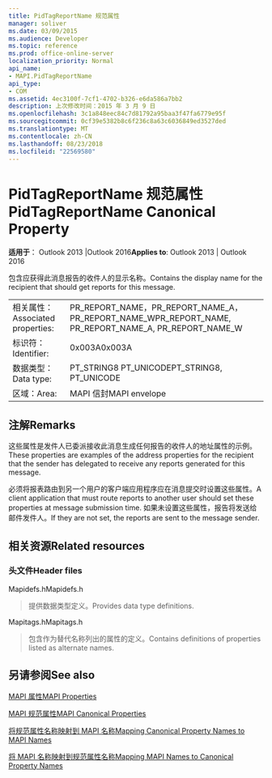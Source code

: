 ```yaml
---
title: PidTagReportName 规范属性
manager: soliver
ms.date: 03/09/2015
ms.audience: Developer
ms.topic: reference
ms.prod: office-online-server
localization_priority: Normal
api_name:
- MAPI.PidTagReportName
api_type:
- COM
ms.assetid: 4ec3100f-7cf1-4702-b326-e6da586a7bb2
description: 上次修改时间：2015 年 3 月 9 日
ms.openlocfilehash: 3c1a848eec84c7d81792a95baa3f47fa6779e95f
ms.sourcegitcommit: 0cf39e5382b8c6f236c8a63c6036849ed3527ded
ms.translationtype: MT
ms.contentlocale: zh-CN
ms.lasthandoff: 08/23/2018
ms.locfileid: "22569580"
---
```

# <a name="pidtagreportname-canonical-property"></a><span data-ttu-id="2c90e-103">PidTagReportName 规范属性</span><span class="sxs-lookup"><span data-stu-id="2c90e-103">PidTagReportName Canonical Property</span></span>

  
  
<span data-ttu-id="2c90e-104">**适用于**： Outlook 2013 |Outlook 2016</span><span class="sxs-lookup"><span data-stu-id="2c90e-104">**Applies to**: Outlook 2013 | Outlook 2016</span></span> 
  
<span data-ttu-id="2c90e-105">包含应获得此消息报告的收件人的显示名称。</span><span class="sxs-lookup"><span data-stu-id="2c90e-105">Contains the display name for the recipient that should get reports for this message.</span></span>
  
|||
|:-----|:-----|
|<span data-ttu-id="2c90e-106">相关属性：</span><span class="sxs-lookup"><span data-stu-id="2c90e-106">Associated properties:</span></span>  <br/> |<span data-ttu-id="2c90e-107">PR_REPORT_NAME，PR_REPORT_NAME_A，PR_REPORT_NAME_W</span><span class="sxs-lookup"><span data-stu-id="2c90e-107">PR_REPORT_NAME, PR_REPORT_NAME_A, PR_REPORT_NAME_W</span></span>  <br/> |
|<span data-ttu-id="2c90e-108">标识符：</span><span class="sxs-lookup"><span data-stu-id="2c90e-108">Identifier:</span></span>  <br/> |<span data-ttu-id="2c90e-109">0x003A</span><span class="sxs-lookup"><span data-stu-id="2c90e-109">0x003A</span></span>  <br/> |
|<span data-ttu-id="2c90e-110">数据类型：</span><span class="sxs-lookup"><span data-stu-id="2c90e-110">Data type:</span></span>  <br/> |<span data-ttu-id="2c90e-111">PT_STRING8 PT_UNICODE</span><span class="sxs-lookup"><span data-stu-id="2c90e-111">PT_STRING8, PT_UNICODE</span></span>  <br/> |
|<span data-ttu-id="2c90e-112">区域：</span><span class="sxs-lookup"><span data-stu-id="2c90e-112">Area:</span></span>  <br/> |<span data-ttu-id="2c90e-113">MAPI 信封</span><span class="sxs-lookup"><span data-stu-id="2c90e-113">MAPI envelope</span></span>  <br/> |
   
## <a name="remarks"></a><span data-ttu-id="2c90e-114">注解</span><span class="sxs-lookup"><span data-stu-id="2c90e-114">Remarks</span></span>

<span data-ttu-id="2c90e-115">这些属性是发件人已委派接收此消息生成任何报告的收件人的地址属性的示例。</span><span class="sxs-lookup"><span data-stu-id="2c90e-115">These properties are examples of the address properties for the recipient that the sender has delegated to receive any reports generated for this message.</span></span>
  
<span data-ttu-id="2c90e-116">必须将报表路由到另一个用户的客户端应用程序应在消息提交时设置这些属性。</span><span class="sxs-lookup"><span data-stu-id="2c90e-116">A client application that must route reports to another user should set these properties at message submission time.</span></span> <span data-ttu-id="2c90e-117">如果未设置这些属性，报告将发送给邮件发件人。</span><span class="sxs-lookup"><span data-stu-id="2c90e-117">If they are not set, the reports are sent to the message sender.</span></span>
  
## <a name="related-resources"></a><span data-ttu-id="2c90e-118">相关资源</span><span class="sxs-lookup"><span data-stu-id="2c90e-118">Related resources</span></span>

### <a name="header-files"></a><span data-ttu-id="2c90e-119">头文件</span><span class="sxs-lookup"><span data-stu-id="2c90e-119">Header files</span></span>

<span data-ttu-id="2c90e-120">Mapidefs.h</span><span class="sxs-lookup"><span data-stu-id="2c90e-120">Mapidefs.h</span></span>
  
> <span data-ttu-id="2c90e-121">提供数据类型定义。</span><span class="sxs-lookup"><span data-stu-id="2c90e-121">Provides data type definitions.</span></span>
    
<span data-ttu-id="2c90e-122">Mapitags.h</span><span class="sxs-lookup"><span data-stu-id="2c90e-122">Mapitags.h</span></span>
  
> <span data-ttu-id="2c90e-123">包含作为替代名称列出的属性的定义。</span><span class="sxs-lookup"><span data-stu-id="2c90e-123">Contains definitions of properties listed as alternate names.</span></span>
    
## <a name="see-also"></a><span data-ttu-id="2c90e-124">另请参阅</span><span class="sxs-lookup"><span data-stu-id="2c90e-124">See also</span></span>



[<span data-ttu-id="2c90e-125">MAPI 属性</span><span class="sxs-lookup"><span data-stu-id="2c90e-125">MAPI Properties</span></span>](mapi-properties.md)
  
[<span data-ttu-id="2c90e-126">MAPI 规范属性</span><span class="sxs-lookup"><span data-stu-id="2c90e-126">MAPI Canonical Properties</span></span>](mapi-canonical-properties.md)
  
[<span data-ttu-id="2c90e-127">将规范属性名称映射到 MAPI 名称</span><span class="sxs-lookup"><span data-stu-id="2c90e-127">Mapping Canonical Property Names to MAPI Names</span></span>](mapping-canonical-property-names-to-mapi-names.md)
  
[<span data-ttu-id="2c90e-128">将 MAPI 名称映射到规范属性名称</span><span class="sxs-lookup"><span data-stu-id="2c90e-128">Mapping MAPI Names to Canonical Property Names</span></span>](mapping-mapi-names-to-canonical-property-names.md)

